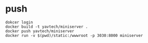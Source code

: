 # push

    dokcer login
    docker build -t yavtech/miniserver .
    docker push yavtech/miniserver
    docker run -v $(pwd)/static:/wwwroot -p 3030:8000 miniserver